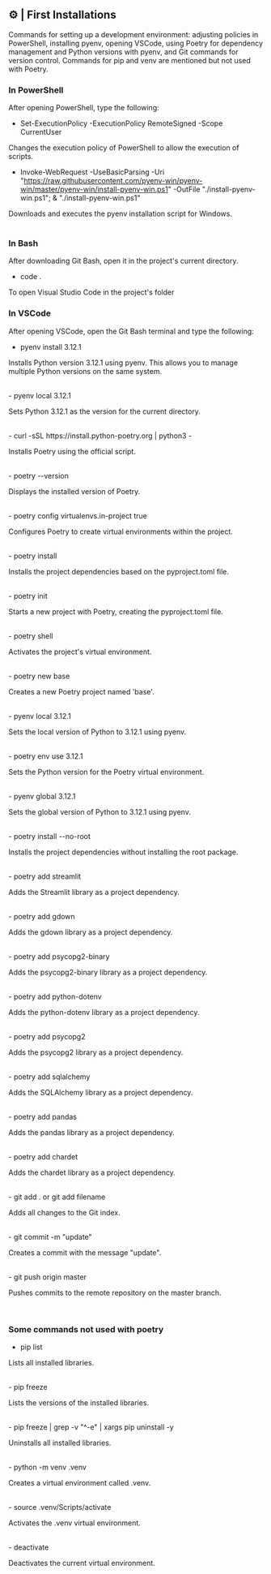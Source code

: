 ## ⚙️ | First Installations
Commands for setting up a development environment: adjusting policies in PowerShell, installing pyenv, opening VSCode, using Poetry for dependency management and Python versions with pyenv, and Git commands for version control. Commands for pip and venv are mentioned but not used with Poetry.
<br>

### In PowerShell

After opening PowerShell, type the following:
- Set-ExecutionPolicy -ExecutionPolicy RemoteSigned -Scope CurrentUser

Changes the execution policy of PowerShell to allow the execution of scripts.

- Invoke-WebRequest -UseBasicParsing -Uri "https://raw.githubusercontent.com/pyenv-win/pyenv-win/master/pyenv-win/install-pyenv-win.ps1" -OutFile "./install-pyenv-win.ps1"; & "./install-pyenv-win.ps1"

Downloads and executes the pyenv installation script for Windows.
<br><br>

### In Bash

After downloading Git Bash, open it in the project's current directory.
- code .

To open Visual Studio Code in the project's folder
<br>

### In VSCode

After opening VSCode, open the Git Bash terminal and type the following:

- pyenv install 3.12.1

Installs Python version 3.12.1 using pyenv. This allows you to manage multiple Python versions on the same system.

<br>
- pyenv local 3.12.1

Sets Python 3.12.1 as the version for the current directory.

<br>
- curl -sSL https://install.python-poetry.org | python3 -

Installs Poetry using the official script.

<br>
- poetry --version

Displays the installed version of Poetry.

<br>
- poetry config virtualenvs.in-project true

Configures Poetry to create virtual environments within the project.

<br>
- poetry install

Installs the project dependencies based on the pyproject.toml file.

<br>
- poetry init

Starts a new project with Poetry, creating the pyproject.toml file.

<br>
- poetry shell

Activates the project's virtual environment.

<br>
- poetry new base

Creates a new Poetry project named 'base'.

<br>
- pyenv local 3.12.1

Sets the local version of Python to 3.12.1 using pyenv.

<br>
- poetry env use 3.12.1

Sets the Python version for the Poetry virtual environment.

<br>
- pyenv global 3.12.1

Sets the global version of Python to 3.12.1 using pyenv.

<br>
- poetry install --no-root

Installs the project dependencies without installing the root package.

<br>
- poetry add streamlit

Adds the Streamlit library as a project dependency.

<br>
- poetry add gdown

Adds the gdown library as a project dependency.

<br>
- poetry add psycopg2-binary

Adds the psycopg2-binary library as a project dependency.

<br>
- poetry add python-dotenv

Adds the python-dotenv library as a project dependency.

<br>
- poetry add psycopg2

Adds the psycopg2 library as a project dependency.

<br>
- poetry add sqlalchemy

Adds the SQLAlchemy library as a project dependency.

<br>
- poetry add pandas

Adds the pandas library as a project dependency.

<br>
- poetry add chardet

Adds the chardet library as a project dependency.

<br>
- git add . or git add filename

Adds all changes to the Git index.

<br>
- git commit -m "update"

Creates a commit with the message "update".

<br>
- git push origin master

Pushes commits to the remote repository on the master branch.

<br>

### Some commands not used with poetry
- pip list

Lists all installed libraries.

<br>
- pip freeze

Lists the versions of the installed libraries.

<br>
- pip freeze | grep -v "^-e" | xargs pip uninstall -y

Uninstalls all installed libraries.

<br>
- python -m venv .venv

Creates a virtual environment called .venv.

<br>
- source .venv/Scripts/activate

Activates the .venv virtual environment.

<br>
- deactivate

Deactivates the current virtual environment.